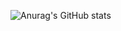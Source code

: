 ![Anurag's GitHub stats](https://github-readme-stats.vercel.app/api?username=Rahim-lrb&show_icons=true&theme=radical)
